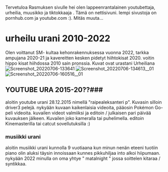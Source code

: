  Tervetuloa Rasmuksen sivulle
hei olen lappeenrantalainen youtubettaja,  urheilia, muusikko ja tiktokkaaja  . Tämä on nettisivuni.
lempi sivustoja on pornhub.com ja youtube.com  :).
Mitäs muuta... 
# urheilu urani 2010-2022 #

Olen voittanut SM- kultaa kehonrakennuksessa vuonna 2022, tarkka ampujana 2020-21 ja kavereitten kesken pidetyt hiihtokisat 2020. voitin hippo kisat hiihdossa 2010 sain pronssia.  Kuvat ovat urastani Urheiliana    
![Screenshot_20220706-133641](https://user-images.githubusercontent.com/108793909/177532149-1ee0adc1-6fa3-45db-9b23-254d0ed9e854.jpg)
![Screenshot_20220706-134613__01](https://user-images.githubusercontent.com/108793909/177533576-657a1e4a-a166-4237-8aae-36cb5c92120c.jpg)
![Screenshot_20220706-160516__01](https://user-images.githubusercontent.com/108793909/177558164-1b51e570-62be-4a4f-906a-ef2f487ab13b.jpg)
## YOUTUBE URA 2015-20??###
aloitin youtube urani 28.12.2015 nimellä "raipealeksanteri p". Kuvasin silloin driver3 pelejä.
nykyään kuvaan kaikenlaisia videoita, pääosin Pokémon Go- peli videoita. kuvailen videot valmiiksi ja editoin / julkaisen pari päivää kuvauksen jälkeen. Kuvailen joko kameralla tai puhelimella. editoin Kinemasterilla tai catcut sovellutuksilla :)
 ### musiikki urani ###
 aloitin musiikki urani kunnolla 9 vuotiaana kun minun nenän eteeni tuotiin piano olin aluksi täysin innoissaan kunnes pikkuhiljaa into alkoi hiipumaan. nykyään 2022 minulla on oma yhtye " matalnight " jossa soittelen kitaraa / syntikkaa. 
